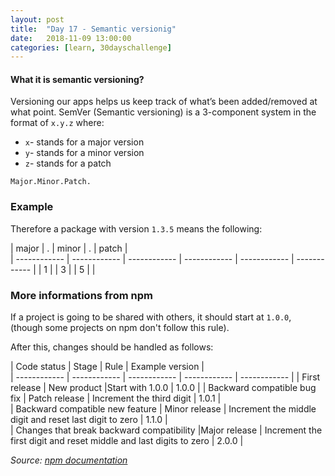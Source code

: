 ```yaml
---
layout: post
title:  "Day 17 - Semantic versionig"
date:   2018-11-09 13:00:00
categories: [learn, 30dayschallenge]
---
```


#### What it is semantic versioning?

Versioning our apps helps us keep track of what’s been added/removed at what point. SemVer (Semantic versioning) is a 3-component system in the format of `x.y.z` where:

- `x`- stands for a major version
- `y`- stands for a minor version
- `z`- stands for a patch

`Major.Minor.Patch.`

### Example

Therefore a package with version `1.3.5` means the following:

| major  | .  | minor  |  . |  patch |   
| ------------ | ------------ | ------------ | ------------ | ------------ | ------------ |
|  1 |   | 3  |   |  5 |   |

### More informations from npm

If a project is going to be shared with others, it should start at `1.0.0`, (though some projects on npm don't follow this rule).

After this, changes should be handled as follows:

| Code status  |  Stage  | Rule  |  Example version |  
| ------------ | ------------ | ------------ | ------------ | ------------ | 
|  First release | New product  |Start with 1.0.0   | 1.0.0  | 
|  Backward compatible bug fix | Patch release  | Increment the third digit  | 1.0.1  |  
|  Backward compatible new feature |  Minor release |  Increment the middle digit and reset last digit to zero | 1.1.0  |   
|  Changes that break backward compatibility |Major release   | Increment the first digit and reset middle and last digits to zero  | 2.0.0  | 

*Source: [npm documentation](https://docs.npmjs.com/getting-started/semantic-versioning)*